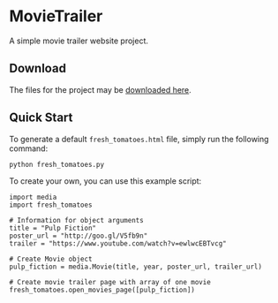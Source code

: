 # MovieTrailer
A simple movie trailer website project.

## Download
The files for the project may be [downloaded here](https://github.com/hueykwik/MovieTrailer/archive/master.zip).

## Quick Start
To generate a default `fresh_tomatoes.html` file, simply run the following command:

`python fresh_tomatoes.py`

To create your own, you can use this example script:

```
import media
import fresh_tomatoes

# Information for object arguments
title = "Pulp Fiction"
poster_url = "http://goo.gl/V5fb9n"
trailer = "https://www.youtube.com/watch?v=ewlwcEBTvcg"

# Create Movie object
pulp_fiction = media.Movie(title, year, poster_url, trailer_url)

# Create movie trailer page with array of one movie
fresh_tomatoes.open_movies_page([pulp_fiction])



